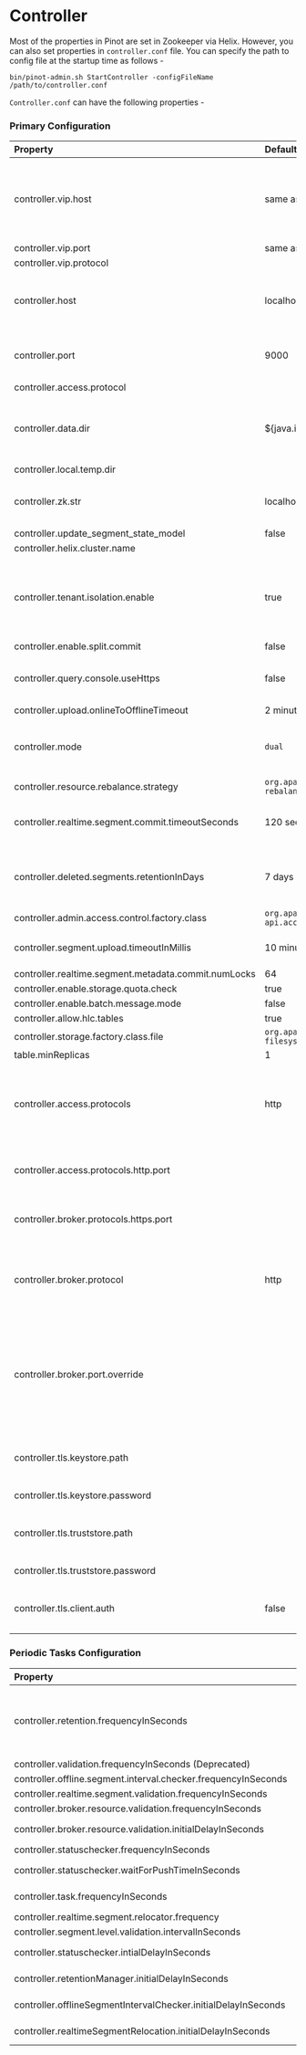 # Controller

Most of the properties in Pinot are set in Zookeeper via Helix. However, you can also set properties in `controller.conf` file. You can specify the path to config file at the startup time as follows -

```text
bin/pinot-admin.sh StartController -configFileName /path/to/controller.conf
```

`Controller.conf` can have the following properties - 

### Primary Configuration

<table>
  <thead>
    <tr>
      <th style="text-align:left">Property</th>
      <th style="text-align:left">Default</th>
      <th style="text-align:left">Description</th>
    </tr>
  </thead>
  <tbody>
    <tr>
      <td style="text-align:left">controller.vip.host</td>
      <td style="text-align:left">same as <code>controller.host</code>
      </td>
      <td style="text-align:left">The VIP hostname used to set the download URL for segments</td>
    </tr>
    <tr>
      <td style="text-align:left">controller.vip.port</td>
      <td style="text-align:left">same as <code>controller.port</code>
      </td>
      <td style="text-align:left"></td>
    </tr>
    <tr>
      <td style="text-align:left">controller.vip.protocol</td>
      <td style="text-align:left"></td>
      <td style="text-align:left"></td>
    </tr>
    <tr>
      <td style="text-align:left">controller.host</td>
      <td style="text-align:left">localhost</td>
      <td style="text-align:left">The ip of the host on which controller is running</td>
    </tr>
    <tr>
      <td style="text-align:left">controller.port</td>
      <td style="text-align:left">9000</td>
      <td style="text-align:left">The port on which controller should run</td>
    </tr>
    <tr>
      <td style="text-align:left">controller.access.protocol</td>
      <td style="text-align:left"></td>
      <td style="text-align:left"></td>
    </tr>
    <tr>
      <td style="text-align:left">controller.data.dir</td>
      <td style="text-align:left">${java.io.tmpdir}/PinotController</td>
      <td style="text-align:left">
        <p></p>
        <p>Directory to host segment data</p>
        <p></p>
      </td>
    </tr>
    <tr>
      <td style="text-align:left">controller.local.temp.dir</td>
      <td style="text-align:left"></td>
      <td style="text-align:left"></td>
    </tr>
    <tr>
      <td style="text-align:left">controller.zk.str</td>
      <td style="text-align:left">localhost:2181</td>
      <td style="text-align:left">zookeeper host:port string to connect</td>
    </tr>
    <tr>
      <td style="text-align:left">controller.update_segment_state_model</td>
      <td style="text-align:left">false</td>
      <td style="text-align:left"></td>
    </tr>
    <tr>
      <td style="text-align:left">controller.helix.cluster.name</td>
      <td style="text-align:left"></td>
      <td style="text-align:left"></td>
    </tr>
    <tr>
      <td style="text-align:left">controller.tenant.isolation.enable</td>
      <td style="text-align:left">true</td>
      <td style="text-align:left">Enable Tenant Isolation, default is single tenant cluste</td>
    </tr>
    <tr>
      <td style="text-align:left">controller.enable.split.commit</td>
      <td style="text-align:left">false</td>
      <td style="text-align:left"></td>
    </tr>
    <tr>
      <td style="text-align:left">controller.query.console.useHttps</td>
      <td style="text-align:left">false</td>
      <td style="text-align:left">use https instead of http for cluster</td>
    </tr>
    <tr>
      <td style="text-align:left">controller.upload.onlineToOfflineTimeout</td>
      <td style="text-align:left">2 minutes</td>
      <td style="text-align:left"></td>
    </tr>
    <tr>
      <td style="text-align:left">controller.mode</td>
      <td style="text-align:left"><code>dual</code>
      </td>
      <td style="text-align:left">Should be one of <code>helix_only</code>, <code>pinot_only</code> or <code>dual</code> 
      </td>
    </tr>
    <tr>
      <td style="text-align:left">controller.resource.rebalance.strategy</td>
      <td style="text-align:left"><code>org.apache.helix.controller.<br />rebalancer.strategy.AutoRebalanceStrategy</code>
      </td>
      <td style="text-align:left"></td>
    </tr>
    <tr>
      <td style="text-align:left">controller.realtime.segment.commit.timeoutSeconds</td>
      <td style="text-align:left">120 seconds</td>
      <td style="text-align:left">request timeout for segment commit</td>
    </tr>
    <tr>
      <td style="text-align:left">controller.deleted.segments.retentionInDays</td>
      <td style="text-align:left">7 days</td>
      <td style="text-align:left">duration for which to retain deleted segments</td>
    </tr>
    <tr>
      <td style="text-align:left">controller.admin.access.control.factory.class</td>
      <td style="text-align:left"><code>org.apache.pinot.controller.<br />api.access.AllowAllAccessFactory</code>
      </td>
      <td style="text-align:left"></td>
    </tr>
    <tr>
      <td style="text-align:left">controller.segment.upload.timeoutInMillis</td>
      <td style="text-align:left">10 minutes</td>
      <td style="text-align:left">timeout for upload of segments.</td>
    </tr>
    <tr>
      <td style="text-align:left">controller.realtime.segment.metadata.commit.numLocks</td>
      <td style="text-align:left">64</td>
      <td style="text-align:left"></td>
    </tr>
    <tr>
      <td style="text-align:left">controller.enable.storage.quota.check</td>
      <td style="text-align:left">true</td>
      <td style="text-align:left"></td>
    </tr>
    <tr>
      <td style="text-align:left">controller.enable.batch.message.mode</td>
      <td style="text-align:left">false</td>
      <td style="text-align:left"></td>
    </tr>
    <tr>
      <td style="text-align:left">controller.allow.hlc.tables</td>
      <td style="text-align:left">true</td>
      <td style="text-align:left"></td>
    </tr>
    <tr>
      <td style="text-align:left">controller.storage.factory.class.file</td>
      <td style="text-align:left"><code>org.apache.pinot.spi.<br />filesystem.LocalPinotFS</code>
      </td>
      <td style="text-align:left"></td>
    </tr>
    <tr>
      <td style="text-align:left">table.minReplicas</td>
      <td style="text-align:left">1</td>
      <td style="text-align:left"></td>
    </tr>
    <tr>
      <td style="text-align:left">controller.access.protocols</td>
      <td style="text-align:left">http</td>
      <td style="text-align:left">Ingress protocols to access controller (http or https or http,https)</td>
    </tr>
    <tr>
      <td style="text-align:left">controller.access.protocols.http.port</td>
      <td style="text-align:left"></td>
      <td style="text-align:left">Port to access controller via http</td>
    </tr>
    <tr>
      <td style="text-align:left">controller.broker.protocols.https.port</td>
      <td style="text-align:left"></td>
      <td style="text-align:left">Port to access controller via https</td>
    </tr>
    <tr>
      <td style="text-align:left">controller.broker.protocol</td>
      <td style="text-align:left">http</td>
      <td style="text-align:left">protocol for forwarding query requests (http or https)</td>
    </tr>
    <tr>
      <td style="text-align:left">controller.broker.port.override</td>
      <td style="text-align:left"></td>
      <td style="text-align:left">override for broker port when forwarding query requests (use in multi-ingress scenarios)</td>
    </tr>
    <tr>
      <td style="text-align:left">controller.tls.keystore.path</td>
      <td style="text-align:left"></td>
      <td style="text-align:left">Path to controller TLS keystore</td>
    </tr>
    <tr>
      <td style="text-align:left">controller.tls.keystore.password</td>
      <td style="text-align:left"></td>
      <td style="text-align:left">keystore password</td>
    </tr>
    <tr>
      <td style="text-align:left">controller.tls.truststore.path</td>
      <td style="text-align:left"></td>
      <td style="text-align:left">Path to controller TLS truststore</td>
    </tr>
    <tr>
      <td style="text-align:left">controller.tls.truststore.password</td>
      <td style="text-align:left"></td>
      <td style="text-align:left">truststore password</td>
    </tr>
    <tr>
      <td style="text-align:left">controller.tls.client.auth</td>
      <td style="text-align:left">false</td>
      <td style="text-align:left">toggle for requiring TLS client auth</td>
    </tr>
  </tbody>
</table>



### Periodic Tasks Configuration

| Property | Default | Description |
| :--- | :--- | :--- |
| controller.retention.frequencyInSeconds | 6 hours | frequency at which to trigger retention checking tasks |
| controller.validation.frequencyInSeconds \(Deprecated\) | 1 hour |  |
| controller.offline.segment.interval.checker.frequencyInSeconds | 24 hours |  |
| controller.realtime.segment.validation.frequencyInSeconds | 1 hour |  |
| controller.broker.resource.validation.frequencyInSeconds | 1 hour |  |
| controller.broker.resource.validation.initialDelayInSeconds | 120-300 seconds |  |
| controller.statuschecker.frequencyInSeconds | 5 minutes |  |
| controller.statuschecker.waitForPushTimeInSeconds | 10 minutes |  |
| controller.task.frequencyInSeconds | -1 \(disabled\) |  |
| controller.realtime.segment.relocator.frequency | 1 hour |  |
| controller.segment.level.validation.intervalInSeconds | 24 hours |  |
| controller.statuschecker.intialDelayInSeconds | 120-300 seconds |  |
| controller.retentionManager.initialDelayInSeconds | 120-300 seconds |  |
| controller.offlineSegmentIntervalChecker.initialDelayInSeconds | 120-300 seconds |  |
| controller.realtimeSegmentRelocation.initialDelayInSeconds | 120-300 seconds |  |

